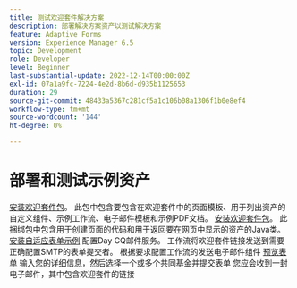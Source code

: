 ```yaml
---
title: 测试欢迎套件解决方案
description: 部署解决方案资产以测试解决方案
feature: Adaptive Forms
version: Experience Manager 6.5
topic: Development
role: Developer
level: Beginner
last-substantial-update: 2022-12-14T00:00:00Z
exl-id: 07a1a9fc-7224-4e2d-8b6d-d935b1125653
duration: 29
source-git-commit: 48433a5367c281cf5a1c106b08a1306f1b0e8ef4
workflow-type: tm+mt
source-wordcount: '144'
ht-degree: 0%

---
```


# 部署和测试示例资产

[安装欢迎套件包](assets/welcomekit.zip)。 此包中包含要包含在欢迎套件中的页面模板、用于列出资产的自定义组件、示例工作流、电子邮件模板和示例PDF文档。
[安装欢迎套件包](assets/welcomekit.core-1.0.0-SNAPSHOT.jar)。 此捆绑包中包含用于创建页面的代码和用于返回要在网页中显示的资产的Java类。
[安装自适应表单示例](assets/account-openeing-form.zip)
配置Day CQ邮件服务。 工作流将欢迎套件链接发送到需要正确配置SMTP的表单提交者。
根据要求配置工作流的发送电子邮件组件
[预览表单](http://localhost:4502/content/dam/formsanddocuments/co-operators/accountopeningform/jcr:content?wcmmode=disabled)
输入您的详细信息，然后选择一个或多个共同基金并提交表单
您应会收到一封电子邮件，其中包含欢迎套件的链接
